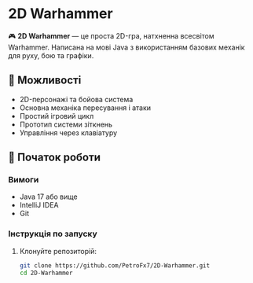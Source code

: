 # 2D Warhammer

🎮 **2D Warhammer** — це проста 2D-гра, натхненна всесвітом Warhammer. Написана на мові Java з використанням базових механік для руху, бою та графіки.

## 🧩 Можливості

- 2D-персонажі та бойова система
- Основна механіка пересування і атаки
- Простий ігровий цикл
- Прототип системи зіткнень
- Управління через клавіатуру

## 🚀 Початок роботи

### Вимоги

- Java 17 або вище
- IntelliJ IDEA
- Git

### Інструкція по запуску

1. Клонуйте репозиторій:

   ```bash
   git clone https://github.com/PetroFx7/2D-Warhammer.git
   cd 2D-Warhammer
